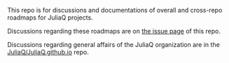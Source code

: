 This repo is for discussions and documentations of overall and cross-repo roadmaps for JuliaQ projects. 

Discussions regarding these roadmaps are on [the issue page](https://github.com/JuliaQ/Roadmap/issues) of this repo.

Discussions regarding general affairs of the JuliaQ organization are in the [JuliaQ/JuliaQ.github.io](https://github.com/JuliaQ/JuliaQ.github.io) repo.